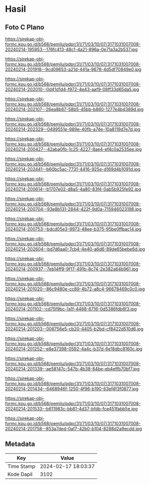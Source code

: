 # Hasil

## Foto C Plano

https://sirekap-obj-formc.kpu.go.id/b568/pemilu/pdpr/31/71/03/10/07/3171031007008-20240214-195953--176fc413-48c1-4a21-896a-0e71a3a2b537.jpg

https://sirekap-obj-formc.kpu.go.id/b568/pemilu/pdpr/31/71/03/10/07/3171031007008-20240214-201918--9cd09653-a21d-441a-9678-4d5df70849e0.jpg

https://sirekap-obj-formc.kpu.go.id/b568/pemilu/pdpr/31/71/03/10/07/3171031007008-20240214-202010--0d41d1d4-f972-4e43-aaf9-08ff33d65da5.jpg

https://sirekap-obj-formc.kpu.go.id/b568/pemilu/pdpr/31/71/03/10/07/3171031007008-20240214-202107--26ea8b67-58b5-45bb-b860-1277e4b4389d.jpg

https://sirekap-obj-formc.kpu.go.id/b568/pemilu/pdpr/31/71/03/10/07/3171031007008-20240214-202329--0499551e-989e-40fb-a74e-10a8119d7e7d.jpg

https://sirekap-obj-formc.kpu.go.id/b568/pemilu/pdpr/31/71/03/10/07/3171031007008-20240214-200427--42aba0fb-1c25-4227-8ae4-ef4c0a2535ee.jpg

https://sirekap-obj-formc.kpu.go.id/b568/pemilu/pdpr/31/71/03/10/07/3171031007008-20240214-202441--b60bc5ac-7731-4416-925e-d169d4b1091d.jpg

https://sirekap-obj-formc.kpu.go.id/b568/pemilu/pdpr/31/71/03/10/07/3171031007008-20240214-200614--b1707e02-d8a5-4a80-83f4-0ab5b925fe92.jpg

https://sirekap-obj-formc.kpu.go.id/b568/pemilu/pdpr/31/71/03/10/07/3171031007008-20240214-200704--93e8b131-2844-422f-9d0a-715946023198.jpg

https://sirekap-obj-formc.kpu.go.id/b568/pemilu/pdpr/31/71/03/10/07/3171031007008-20240214-200753--bdcd05e3-9973-48ee-b375-95be0ffbac14.jpg

https://sirekap-obj-formc.kpu.go.id/b568/pemilu/pdpr/31/71/03/10/07/3171031007008-20240214-202604--bd7d6aa0-7cb4-4e40-a6d6-89de65bebe6d.jpg

https://sirekap-obj-formc.kpu.go.id/b568/pemilu/pdpr/31/71/03/10/07/3171031007008-20240214-200937--7eb14ff9-9f17-491b-8c74-2e382a64b961.jpg

https://sirekap-obj-formc.kpu.go.id/b568/pemilu/pdpr/31/71/03/10/07/3171031007008-20240214-201020--86c9480e-cc89-4b72-a8c4-96678469c0c0.jpg

https://sirekap-obj-formc.kpu.go.id/b568/pemilu/pdpr/31/71/03/10/07/3171031007008-20240214-201102--cd75f9bc-1a1f-4488-8716-0d5386fdb6f3.jpg

https://sirekap-obj-formc.kpu.go.id/b568/pemilu/pdpr/31/71/03/10/07/3171031007008-20240214-201203--006756e5-cb20-4405-b2bd-cf8422d510d6.jpg

https://sirekap-obj-formc.kpu.go.id/b568/pemilu/pdpr/31/71/03/10/07/3171031007008-20240214-201252--e8e37398-0592-4a4c-b37d-6e18dbc8160c.jpg

https://sirekap-obj-formc.kpu.go.id/b568/pemilu/pdpr/31/71/03/10/07/3171031007008-20240214-201339--ae58147c-547b-4b38-84be-eb4effb70bf7.jpg

https://sirekap-obj-formc.kpu.go.id/b568/pemilu/pdpr/31/71/03/10/07/3171031007008-20240214-201434--6468946f-1250-4f96-b190-63ef4f3f0877.jpg

https://sirekap-obj-formc.kpu.go.id/b568/pemilu/pdpr/31/71/03/10/07/3171031007008-20240214-201533--b611983c-bb81-4d37-bfdb-fce451fabb5e.jpg

https://sirekap-obj-formc.kpu.go.id/b568/pemilu/pdpr/31/71/03/10/07/3171031007008-20240214-201758--853a7ded-0af7-42b0-b104-8288d2a9ecdd.jpg


## Metadata

| Key        | Value               |
| ---------- | ------------------- |
| Time Stamp | 2024-02-17 18:03:37 |
| Kode Dapil | 3102                |




